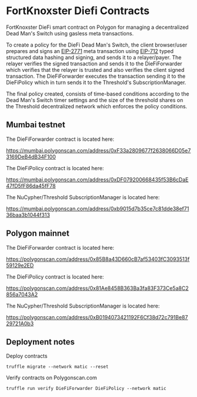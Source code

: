 # FortKnoxster Diefi Contracts

FortKnoxster DieFi smart contract on Polygon for managing a decentralized Dead Man's Switch using gasless meta transactions.

To create a policy for the DieFi Dead Man's Switch, the client browser/user prepares and signs an [EIP-2771](https://eips.ethereum.org/EIPS/eip-2771) meta transaction using [EIP-712](https://eips.ethereum.org/EIPS/eip-712) typed structured data hashing and signing, and sends it to a relayer/payer. The relayer verifies the signed transaction and sends it to the DieFiForwarder which verifies that the relayer is trusted and also verifies the client signed transaction. The DieFiForwarder executes the transaction sending it to the DieFiPolicy which in turn sends it to the Threshold's SubscriptionManager.

The final policy created, consists of time-based conditions according to the Dead Man's Switch timer settings and the size of the threshold shares on the Threshold decentralized network which enforces the policy conditions.


## Mumbai testnet

The DieFiForwarder contract is located here:

https://mumbai.polygonscan.com/address/0xF33a2809677f2638066D05e73169DeB4dB34F100

The DieFiPolicy contract is located here:

https://mumbai.polygonscan.com/address/0xDF079200668435f53B6cDaE47fD5fF86da45fF78

The NuCypher/Threshold SubscriptionManager is located here:

https://mumbai.polygonscan.com/address/0xb9015d7b35ce7c81dde38ef7136baa3b1044f313


## Polygon mainnet

The DieFiForwarder contract is located here:

https://polygonscan.com/address/0x85B8a43D660cB7af53403fC3093513f59129e2ED

The DieFiPolicy contract is located here:

https://polygonscan.com/address/0x81Ae8458B363Ba3fa83F373Ce5a8C2856a7043A2

The NuCypher/Threshold SubscriptionManager is located here:

https://polygonscan.com/address/0xB0194073421192F6Cf38d72c791Be8729721A0b3

## Deployment notes

Deploy contracts

```
truffle migrate --network matic --reset
```

Verify contracts on Polygonscan.com

```
truffle run verify DieFiForwarder DieFiPolicy --network matic
```